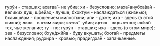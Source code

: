 гурӯн - старших; ахатва̄ - не убив; хи - безусловно; маха̄-анубха̄ва̄н - великих душ; ш́рейах̣ - лучше; бхоктум - наслаждаться (жизнью); бхаикшйам - прошением милостыни; апи - даже; иха - здесь (в этой жизни); локе - в этом мире; хатва̄ - убив; артха - корыстное; ка̄ма̄н - тех, чье желание; ту - но; гурӯн - старших; иха - здесь (в этом мире); эва - безусловно; бхун̃джӣйа - буду вкушать; бхога̄н - предметы наслаждения; рудхира - кровью; прадигдха̄н - запачканные.